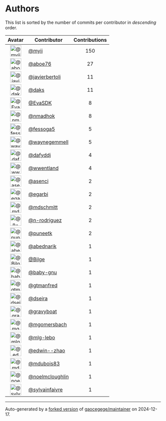 # Authors

This list is sorted by the number of commits per contributor in _descending_ order.

Avatar|Contributor|Contributions
:-:|---|:-:
<img class='float-left rounded-1' src='https://avatars.githubusercontent.com/u/10231489?v=4' width='36' height='36' alt='@myii'>|[@myii](https://github.com/myii)|150
<img class='float-left rounded-1' src='https://avatars.githubusercontent.com/u/1800660?v=4' width='36' height='36' alt='@aboe76'>|[@aboe76](https://github.com/aboe76)|27
<img class='float-left rounded-1' src='https://avatars.githubusercontent.com/u/242396?v=4' width='36' height='36' alt='@javierbertoli'>|[@javierbertoli](https://github.com/javierbertoli)|11
<img class='float-left rounded-1' src='https://avatars.githubusercontent.com/u/52996?v=4' width='36' height='36' alt='@daks'>|[@daks](https://github.com/daks)|11
<img class='float-left rounded-1' src='https://avatars.githubusercontent.com/u/745513?v=4' width='36' height='36' alt='@EvaSDK'>|[@EvaSDK](https://github.com/EvaSDK)|8
<img class='float-left rounded-1' src='https://avatars.githubusercontent.com/u/3374962?v=4' width='36' height='36' alt='@nmadhok'>|[@nmadhok](https://github.com/nmadhok)|8
<img class='float-left rounded-1' src='https://avatars.githubusercontent.com/u/3700416?v=4' width='36' height='36' alt='@fessoga5'>|[@fessoga5](https://github.com/fessoga5)|5
<img class='float-left rounded-1' src='https://avatars.githubusercontent.com/u/714914?v=4' width='36' height='36' alt='@waynegemmell'>|[@waynegemmell](https://github.com/waynegemmell)|5
<img class='float-left rounded-1' src='https://avatars.githubusercontent.com/u/4195158?v=4' width='36' height='36' alt='@dafyddj'>|[@dafyddj](https://github.com/dafyddj)|4
<img class='float-left rounded-1' src='https://avatars.githubusercontent.com/u/117961?v=4' width='36' height='36' alt='@wwentland'>|[@wwentland](https://github.com/wwentland)|4
<img class='float-left rounded-1' src='https://avatars.githubusercontent.com/u/762280?v=4' width='36' height='36' alt='@asenci'>|[@asenci](https://github.com/asenci)|2
<img class='float-left rounded-1' src='https://avatars.githubusercontent.com/u/2984201?v=4' width='36' height='36' alt='@egarbi'>|[@egarbi](https://github.com/egarbi)|2
<img class='float-left rounded-1' src='https://avatars.githubusercontent.com/u/83996323?v=4' width='36' height='36' alt='@mdschmitt'>|[@mdschmitt](https://github.com/mdschmitt)|2
<img class='float-left rounded-1' src='https://avatars.githubusercontent.com/u/3433835?v=4' width='36' height='36' alt='@n-rodriguez'>|[@n-rodriguez](https://github.com/n-rodriguez)|2
<img class='float-left rounded-1' src='https://avatars.githubusercontent.com/u/528061?v=4' width='36' height='36' alt='@puneetk'>|[@puneetk](https://github.com/puneetk)|2
<img class='float-left rounded-1' src='https://avatars.githubusercontent.com/u/228723?v=4' width='36' height='36' alt='@abednarik'>|[@abednarik](https://github.com/abednarik)|1
<img class='float-left rounded-1' src='https://avatars.githubusercontent.com/u/470626?v=4' width='36' height='36' alt='@Bilge'>|[@Bilge](https://github.com/Bilge)|1
<img class='float-left rounded-1' src='https://avatars.githubusercontent.com/u/1233212?v=4' width='36' height='36' alt='@baby-gnu'>|[@baby-gnu](https://github.com/baby-gnu)|1
<img class='float-left rounded-1' src='https://avatars.githubusercontent.com/u/732321?v=4' width='36' height='36' alt='@gtmanfred'>|[@gtmanfred](https://github.com/gtmanfred)|1
<img class='float-left rounded-1' src='https://avatars.githubusercontent.com/u/378158?v=4' width='36' height='36' alt='@dseira'>|[@dseira](https://github.com/dseira)|1
<img class='float-left rounded-1' src='https://avatars.githubusercontent.com/u/1396878?v=4' width='36' height='36' alt='@gravyboat'>|[@gravyboat](https://github.com/gravyboat)|1
<img class='float-left rounded-1' src='https://avatars.githubusercontent.com/u/6086064?v=4' width='36' height='36' alt='@mgomersbach'>|[@mgomersbach](https://github.com/mgomersbach)|1
<img class='float-left rounded-1' src='https://avatars.githubusercontent.com/u/20769322?v=4' width='36' height='36' alt='@mlg-lebo'>|[@mlg-lebo](https://github.com/mlg-lebo)|1
<img class='float-left rounded-1' src='https://avatars.githubusercontent.com/u/8266370?v=4' width='36' height='36' alt='@edwin--zhao'>|[@edwin--zhao](https://github.com/edwin--zhao)|1
<img class='float-left rounded-1' src='https://avatars.githubusercontent.com/u/111994776?v=4' width='36' height='36' alt='@mdubois83'>|[@mdubois83](https://github.com/mdubois83)|1
<img class='float-left rounded-1' src='https://avatars.githubusercontent.com/u/13322818?v=4' width='36' height='36' alt='@noelmcloughlin'>|[@noelmcloughlin](https://github.com/noelmcloughlin)|1
<img class='float-left rounded-1' src='https://avatars.githubusercontent.com/u/10833722?v=4' width='36' height='36' alt='@sylvainfaivre'>|[@sylvainfaivre](https://github.com/sylvainfaivre)|1

---

Auto-generated by a [forked version](https://github.com/myii/maintainer) of [gaocegege/maintainer](https://github.com/gaocegege/maintainer) on 2024-12-17.
